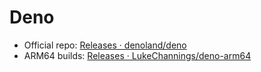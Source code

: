 # Deno

- Official repo: [Releases · denoland/deno](https://github.com/denoland/deno/releases)
- ARM64 builds: [Releases · LukeChannings/deno-arm64](https://github.com/LukeChannings/deno-arm64)